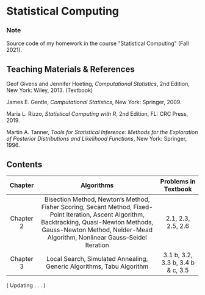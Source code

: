 # Statistical Computing

### Note
Source code of my homework in the course "Statistical Computing" (Fall 2021).

## Teaching Materials & References
Geof Givens and Jennifer Hoeting, *Computational Statistics*, 2nd Edition, New York: Wiley, 2013. (Textbook)

James E. Gentle, *Computational Statistics*, New York: Springer, 2009.

Maria L. Rizzo, *Statistical Computing with R*, 2nd Edition, FL: CRC Press, 2019.

Martin A. Tanner, *Tools for Statistical Inference: Methods for the Exploration of Posterior Distributions and Likelihood Functions*, New York: Springer, 1996.

## Contents
|Chapter|Algorithms|Problems in Textbook|
|:---:|:---:|:---:|
|Chapter 2|Bisection Method, Newton’s Method, Fisher Scoring, Secant Method, Fixed-Point Iteration, Ascent Algorithm, Backtracking, Quasi-Newton Methods, Gauss-Newton Method, Nelder-Mead Algorithm, Nonlinear Gauss–Seidel Iteration|2.1, 2.3, 2.5, 2.6|
|Chapter 3|Local Search, Simulated Annealing, Generic Algorithms, Tabu Algorithm|3.1 b, 3.2, 3.3 b, 3.4 b & c, 3.5|

( Updating . . . )
